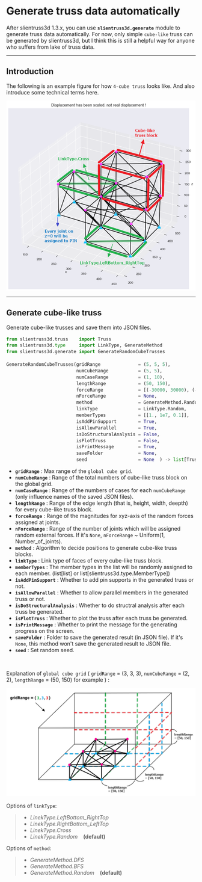 # Generate truss data automatically

After slientruss3d 1.3.x, you can use **`slientruss3d.generate`** module to generate truss data automatically. For now, only simple `cube-like` truss can be generated by slientruss3d, but I think this is still a helpful way for anyone who suffers from lake of truss data.

---

## Introduction

The following is an example figure for how `4-cube truss` looks like. And also introduce some technical terms here.

![intro](./figure/truss_gen_intro.png)

---

## Generate cube-like truss

Generate cube-like trusses and save them into JSON files.

```python
from slientruss3d.truss    import Truss
from slientruss3d.type     import LinkType, GenerateMethod
from slientruss3d.generate import GenerateRandomCubeTrusses

GenerateRandomCubeTrusses(gridRange              = (5, 5, 5), 
                          numCubeRange           = (5, 5), 
                          numCaseRange           = (1, 10), 
                          lengthRange            = (50, 150), 
                          forceRange             = [(-30000, 30000), (-30000, 30000), (-30000, 30000)],
                          nForceRange            = None,
                          method                 = GenerateMethod.Random,
                          linkType               = LinkType.Random,
                          memberTypes            = [[1., 1e7, 0.1]],
                          isAddPinSupport        = True,
                          isAllowParallel        = True,
                          isDoStructuralAnalysis = False,
                          isPlotTruss            = False,
                          isPrintMessage         = True,
                          saveFolder             = None,
                          seed                   = None  ) -> list[Truss]

```

- **`gridRange`** : Max range of the `global cube grid`.
- **`numCubeRange`** : Range of the total numbers of cube-like truss block on the global grid.
- **`numCaseRange`** : Range of the numbers of cases for each `numCubeRange` (only influence names of the saved JSON files).
- **`lengthRange`** : Range of the edge length (that is, height, width, deepth) for every cube-like truss block.
- **`forceRange`** : Range of the magnitudes for xyz-axis of the random forces assigned at joints.
- **`nForceRange`** : Range of the number of joints which will be assigned random external forces. If it's `None`, `nForceRange` ~ Uniform(1, Number_of_joints).
- **`method`** : Algorithm to decide positions to generate cube-like truss blocks.
- **`linkType`** : Link type of faces of every cube-like truss block.
- **`memberTypes`** : The member types in the list will be randomly assigned to each member. (list[list] or list[slientruss3d.type.MemberType])
- **`isAddPinSupport`** : Whether to add pin supports in the generated truss or not.
- **`isAllowParallel`** : Whether to allow parallel members in the generated truss or not.
- **`isDoStructuralAnalysis`** : Whether to do structral analysis after each truss be generated.
- **`isPlotTruss`** : Whether to plot the truss after each truss be generated.
- **`isPrintMessage`** : Whether to print the message for the generating progress on the screen.
- **`saveFolder`** : Folder to save the generated result (in JSON file). If it's `None`, this method won't save the generated result to JSON file.
- **`seed`** : Set random seed.

<br/>

Explanation of `global cube grid` ( `gridRange` = (3, 3, 3), `numCubeRange` = (2, 2), `lengthRange` = (50, 150) for example ) :

![Grid](./figure/truss_gen_grid.png)

Options of `linkType`:

>- *LinekType.LeftBottom_RightTop*
>- *LinekType.RightBottom_LeftTop*
>- *LinekType.Cross*
>- *LinekType.Random* &ensp; **(default)**

Options of `method`:

>- *GenerateMethod.DFS*
>- *GenerateMethod.BFS*
>- *GenerateMethod.Random* &ensp; **(default)**
